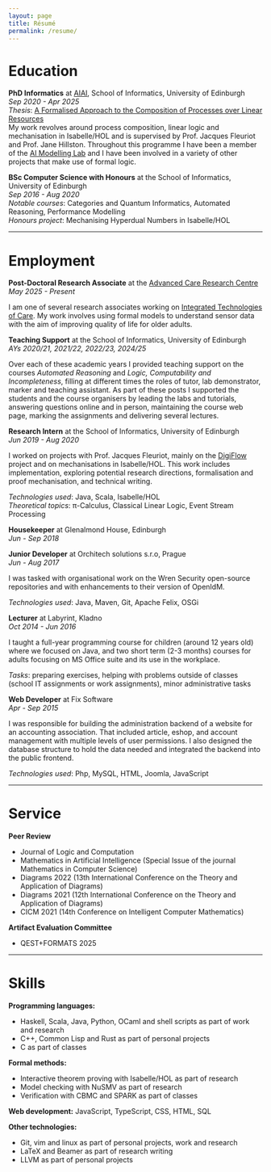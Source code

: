 ```yaml
---
layout: page
title: Résumé
permalink: /resume/
---
```

# Education

__PhD Informatics__ at [AIAI](http://web.inf.ed.ac.uk/aiai), School of Informatics, University of Edinburgh  
_Sep 2020 - Apr 2025_  
_Thesis_: [A Formalised Approach to the Composition of Processes over Linear Resources](http://dx.doi.org/10.7488/era/6213)  
My work revolves around process composition, linear logic and mechanisation in Isabelle/HOL and is supervised by Prof. Jacques Fleuriot and Prof. Jane Hillston.
Throughout this programme I have been a member of the [AI Modelling Lab](https://aiml.inf.ed.ac.uk/) and I have been involved in a variety of other projects that make use of formal logic.

__BSc Computer Science with Honours__ at the School of Informatics, University of Edinburgh  
_Sep 2016 - Aug 2020_  
_Notable courses_: Categories and Quantum Informatics, Automated Reasoning, Performance Modelling  
_Honours project_: Mechanising Hyperdual Numbers in Isabelle/HOL

---

# Employment

__Post-Doctoral Research Associate__ at the [Advanced Care Research Centre](https://usher.ed.ac.uk/advanced-care-research-centre)  
_May 2025 - Present_

I am one of several research associates working on [Integrated Technologies of Care](https://usher.ed.ac.uk/advanced-care-research-centre/programme/new-technologies-of-care).
My work involves using formal models to understand sensor data with the aim of improving quality of life for older adults.

__Teaching Support__ at the School of Informatics, University of Edinburgh  
_AYs 2020/21, 2021/22, 2022/23, 2024/25_

Over each of these academic years I provided teaching support on the courses _Automated Reasoning_ and _Logic, Computability and Incompleteness_, filling at different times the roles of tutor, lab demonstrator, marker and teaching assistant.
As part of these posts I supported the students and the course organisers by leading the labs and tutorials, answering questions online and in person, maintaining the course web page, marking the assignments and delivering several lectures.

__Research Intern__ at the School of Informatics, University of Edinburgh  
_Jun 2019 - Aug 2020_

I worked on projects with Prof. Jacques Fleuriot, mainly on the [DigiFlow](http://homepages.inf.ed.ac.uk/ppapapan/digiflow/) project and on mechanisations in Isabelle/HOL.
This work includes implementation, exploring potential research directions, formalisation and proof mechanisation, and technical writing.

_Technologies used_: Java, Scala, Isabelle/HOL  
_Theoretical topics_: &pi;-Calculus, Classical Linear Logic, Event Stream Processing

__Housekeeper__ at Glenalmond House, Edinburgh  
_Jun - Sep 2018_

__Junior Developer__ at Orchitech solutions s.r.o, Prague  
_Jun - Aug 2017_

I was tasked with organisational work on the Wren Security open-source repositories and with enhancements to their version of OpenIdM.

_Technologies used_: Java, Maven, Git, Apache Felix, OSGi  

__Lecturer__ at Labyrint, Kladno  
_Oct 2014 - Jun 2016_

I taught a full-year programming course for children (around 12 years old) where we focused on Java, and two short term (2-3 months) courses for adults focusing on MS Office suite and its use in the workplace.

_Tasks_: preparing exercises, helping with problems outside of classes (school IT assignments or work assignments), minor administrative tasks

__Web Developer__ at Fix Software  
_Apr - Sep 2015_

I was responsible for building the administration backend of a website for an accounting association.
That included article, eshop, and account management with multiple levels of user permissions.
I also designed the database structure to hold the data needed and integrated the backend into the public frontend.

_Technologies used_: Php, MySQL, HTML, Joomla, JavaScript

---

# Service

__Peer Review__
- Journal of Logic and Computation
- Mathematics in Artificial Intelligence (Special Issue of the journal Mathematics in Computer Science)
- Diagrams 2022 (13th International Conference on the Theory and Application of Diagrams)
- Diagrams 2021 (12th International Conference on the Theory and Application of Diagrams)
- CICM 2021 (14th Conference on Intelligent Computer Mathematics)

__Artifact Evaluation Committee__
- QEST+FORMATS 2025

---

# Skills

__Programming languages:__
- Haskell, Scala, Java, Python, OCaml and shell scripts as part of work and research
- C++, Common Lisp and Rust as part of personal projects
- C as part of classes

__Formal methods:__
- Interactive theorem proving with Isabelle/HOL as part of research
- Model checking with NuSMV as part of research
- Verification with CBMC and SPARK as part of classes

__Web development:__ JavaScript, TypeScript, CSS, HTML, SQL

__Other technologies:__
- Git, vim and linux as part of personal projects, work and research
- LaTeX and Beamer as part of research writing
- LLVM as part of personal projects
